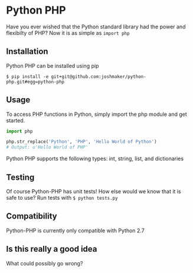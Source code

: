 # Python PHP
Have you ever wished that the Python standard library had the power and flexibilty of PHP? Now it is as simple as `import php`

## Installation
Python PHP can be installed using pip
```
$ pip install -e git+git@github.com:joshmaker/python-php.git#egg=python-php
```

## Usage
To access PHP functions in Python, simply import the php module and get started.
```python
import php

php.str_replace('Python', 'PHP', 'Hello World of Python')
# Output: u'Hello World of PHP'
```
Python PHP supports the following types: int, string, list, and dictionaries

## Testing
Of course Python-PHP has unit tests! How else would we know that it is safe to use? Run tests with `$ python tests.py`

## Compatibility
Python-PHP is currently only compatible with Python 2.7

## Is this really a good idea
What could possibly go wrong?
